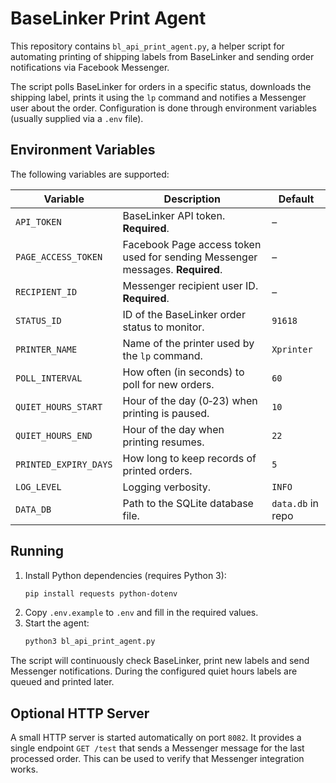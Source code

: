 # BaseLinker Print Agent

This repository contains `bl_api_print_agent.py`, a helper script for automating
printing of shipping labels from BaseLinker and sending order notifications via
Facebook Messenger.

The script polls BaseLinker for orders in a specific status, downloads the
shipping label, prints it using the `lp` command and notifies a Messenger user
about the order. Configuration is done through environment variables (usually
supplied via a `.env` file).

## Environment Variables

The following variables are supported:

| Variable | Description | Default |
| --- | --- | --- |
| `API_TOKEN` | BaseLinker API token. **Required**. | – |
| `PAGE_ACCESS_TOKEN` | Facebook Page access token used for sending Messenger messages. **Required**. | – |
| `RECIPIENT_ID` | Messenger recipient user ID. **Required**. | – |
| `STATUS_ID` | ID of the BaseLinker order status to monitor. | `91618` |
| `PRINTER_NAME` | Name of the printer used by the `lp` command. | `Xprinter` |
| `POLL_INTERVAL` | How often (in seconds) to poll for new orders. | `60` |
| `QUIET_HOURS_START` | Hour of the day (0‑23) when printing is paused. | `10` |
| `QUIET_HOURS_END` | Hour of the day when printing resumes. | `22` |
| `PRINTED_EXPIRY_DAYS` | How long to keep records of printed orders. | `5` |
| `LOG_LEVEL` | Logging verbosity. | `INFO` |
| `DATA_DB` | Path to the SQLite database file. | `data.db` in repo |

## Running

1. Install Python dependencies (requires Python 3):
   ```bash
   pip install requests python-dotenv
   ```
2. Copy `.env.example` to `.env` and fill in the required values.
3. Start the agent:
   ```bash
   python3 bl_api_print_agent.py
   ```

The script will continuously check BaseLinker, print new labels and send
Messenger notifications. During the configured quiet hours labels are queued and
printed later.

## Optional HTTP Server

A small HTTP server is started automatically on port `8082`. It provides a
single endpoint `GET /test` that sends a Messenger message for the last processed
order. This can be used to verify that Messenger integration works.

